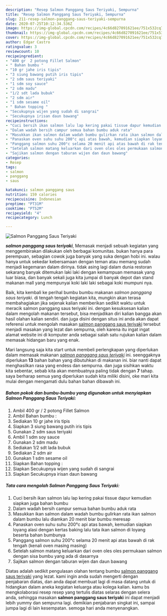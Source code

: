 ```yaml
---
description: "Resep Salmon Panggang Saus Teriyaki, Sempurna"
title: "Resep Salmon Panggang Saus Teriyaki, Sempurna"
slug: 211-resep-salmon-panggang-saus-teriyaki-sempurna
date: 2020-07-25T10:12:34.536Z
image: https://img-global.cpcdn.com/recipes/4c66d827091621ee/751x532cq70/salmon-panggang-saus-teriyaki-foto-resep-utama.jpg
thumbnail: https://img-global.cpcdn.com/recipes/4c66d827091621ee/751x532cq70/salmon-panggang-saus-teriyaki-foto-resep-utama.jpg
cover: https://img-global.cpcdn.com/recipes/4c66d827091621ee/751x532cq70/salmon-panggang-saus-teriyaki-foto-resep-utama.jpg
author: Edgar Castro
ratingvalue: 3
reviewcount: 10
recipeingredient:
- "400 gr  2 potong Fillet Salmon"
- " Bahan bumbu "
- "10 gr jahe iris tipis"
- "3 siung bawang putih iris tipis"
- "2 sdm saus teriyaki"
- "1 sdm soy sauce"
- "2 sdm madu"
- "1/2 sdt lada bubuk"
- "2 sdm air"
- "1 sdm sesame oil"
- " Bahan topping "
- "Secukupnya wijen yang sudah di sangrai"
- "Secukupnya irisan daun bawang"
recipeinstructions:
- "Cuci bersih ikan salmon lalu lap kering pakai tissue dapur kemudian siapkan juga bahan bumbu"
- "Dalam wadah bersih campur semua bahan bumbu aduk rata"
- "Masukkan ikan salmon dalam wadah bumbu gulirkan rata ikan salmon dalam bumbu lalu diamkan 20 menit biar bumbu meresap"
- "Panaskan oven suhu suhu 200°c api atas bawah, kemudian siapkan loyang alasi dengan kertas baking lalu tata ikan salmon di loyang beserta bahan bumbunya"
- "Panggang salmon suhu 200°c selama 20 menit api atas bawah di rak tengah (kenali oven masing masing)"
- "Setelah salmon matang keluarkan dari oven oles oles permukaan salmon dengan sisa bumbu yang ada di dasarnya"
- "Sajikan salmon dengan taburan wijen dan daun bawang"
categories:
- Resep
tags:
- salmon
- panggang
- saus

katakunci: salmon panggang saus 
nutrition: 159 calories
recipecuisine: Indonesian
preptime: "PT31M"
cooktime: "PT52M"
recipeyield: "4"
recipecategory: Lunch

---
```



![Salmon Panggang Saus Teriyaki](https://img-global.cpcdn.com/recipes/4c66d827091621ee/751x532cq70/salmon-panggang-saus-teriyaki-foto-resep-utama.jpg)

<b><i>salmon panggang saus teriyaki</i></b>, Memasak menjadi sebuah kegiatan yang menggembirakan dilakukan oleh berbagai komunitas. bukan hanya para perempuan, sebagian cowok juga banyak yang suka dengan hobi ini. walau hanya untuk sekedar kebersamaan dengan teman atau memang sudah menjadi kegemaran dalam dirinya. tidak asing lagi dalam dunia restoran sekarang banyak ditemukan laki laki dengan kemampuan memasak yang luar biasa, dan banyak sekali juga kita jumpai di banyak depot dan stand makanan mall yang mempunyai koki laki laki sebagai koki mumpuni nya.

Baik, kita kembali ke perihal bumbu bumbu makanan <i>salmon panggang saus teriyaki</i>. di tengah tengah kegiatan kita, mungkin akan terasa membahagiakan jika sejenak kalian memberikan sedikit waktu untuk meracik salmon panggang saus teriyaki ini. dengan kesuksesan kalian dalam mengolah makanan tersebut, bisa menjadikan diri kalian bangga akan hasil olahan kalian sendiri. dan juga disini dengan situs ini anda akan dapat referensi untuk mengolah masakan <u>salmon panggang saus teriyaki</u> tersebut menjadi masakan yang lezat dan sempurna, oleh karena itu ingat ingat alamat website ini di komputer anda sebagai salah satu rujukan kalian dalam memasak hidangan baru yang enak.




Mari langsung saja kita start untuk membeli perlengkapan yang diperlukan dalam memasak makanan <u><i>salmon panggang saus teriyaki</i></u> ini. seenggaknya diperlukan <b>13</b> bahan bahan yang dibutuhkan di makanan ini. biar nanti dapat menghasilkan rasa yang endess dan sempurna. dan juga sisihkan waktu kita sebentar, sebab kita akan membuatnya paling tidak dengan <b>7</b> tahap. saya berharap semua yang diperlukan sudah kita miliki disini, oke mari kita mulai dengan mengamati dulu bahan bahan dibawah ini.

<!--inarticleads1-->

##### Bahan pokok dan bumbu-bumbu yang digunakan untuk menyiapkan Salmon Panggang Saus Teriyaki:

1. Ambil 400 gr / 2 potong Fillet Salmon
1. Ambil  Bahan bumbu :
1. Sediakan 10 gr jahe iris tipis
1. Siapkan 3 siung bawang putih iris tipis
1. Gunakan 2 sdm saus teriyaki
1. Ambil 1 sdm soy sauce
1. Gunakan 2 sdm madu
1. Sediakan 1/2 sdt lada bubuk
1. Sediakan 2 sdm air
1. Gunakan 1 sdm sesame oil
1. Siapkan  Bahan topping :
1. Siapkan Secukupnya wijen yang sudah di sangrai
1. Siapkan Secukupnya irisan daun bawang




<!--inarticleads2-->

##### Tata cara mengolah Salmon Panggang Saus Teriyaki:

1. Cuci bersih ikan salmon lalu lap kering pakai tissue dapur kemudian siapkan juga bahan bumbu
1. Dalam wadah bersih campur semua bahan bumbu aduk rata
1. Masukkan ikan salmon dalam wadah bumbu gulirkan rata ikan salmon dalam bumbu lalu diamkan 20 menit biar bumbu meresap
1. Panaskan oven suhu suhu 200°c api atas bawah, kemudian siapkan loyang alasi dengan kertas baking lalu tata ikan salmon di loyang beserta bahan bumbunya
1. Panggang salmon suhu 200°c selama 20 menit api atas bawah di rak tengah (kenali oven masing masing)
1. Setelah salmon matang keluarkan dari oven oles oles permukaan salmon dengan sisa bumbu yang ada di dasarnya
1. Sajikan salmon dengan taburan wijen dan daun bawang




Diatas adalah sedikit pengulasan olahan tentang bumbu <u>salmon panggang saus teriyaki</u> yang lezat. kami ingin anda sudah mengerti dengan penjabaran diatas, dan anda dapat membuat lagi di masa datang untuk di hidangkan dalam aneka kegiatan keluarga atau kolega kalian. kamu bs mengkolaborasi resep resep yang tertulis diatas selaras dengan selera anda, sehingga masakan <b>salmon panggang saus teriyaki</b> ini dapat menjadi lebih yummy dan sempurna lagi. demikian penjabaran singkat ini, sampai jumpa lagi di lain kesempatan. semoga hari anda menyenangkan.
